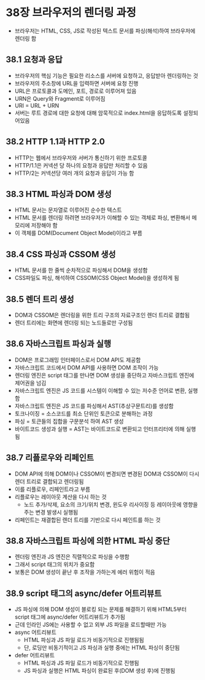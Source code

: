 # 38장 브라우저의 렌더링 과정

- 브라우저는 HTML, CSS, JS로 작성된 텍스트 문서를 파싱(해석)하여 브라우저에 렌더링 함

## 38.1 요청과 응답

- 브라우저의 핵심 기능은 필요한 리소스를 서버에 요청하고, 응답받아 렌더링하는 것
- 브라우저의 주소창에 URL을 입력하면 서버에 요청 진행
- URL은 프로토콜과 도메인, 포트, 경로로 이루어져 있음
- URN은 Query와 Fragment로 이루어짐
- URI = URL + URN
- 서버는 루트 경로에 대한 요청에 대해 암묵적으로 index.html을 응답하도록 설정되어있음

## 38.2 HTTP 1.1과 HTTP 2.0

- HTTP는 웹에서 브라우저와 서버가 통신하기 위한 프로토콜
- HTTP/1.1은 커넥션 당 하나의 요청과 응답만 처리할 수 있음
- HTTP/2는 커넥션당 여러 개의 요청과 응답이 가능 함

## 38.3 HTML 파싱과 DOM 생성

- HTML 문서는 문자열로 이루어진 순수한 텍스트
- HTML 문서를 렌더링 하려면 브라우저가 이해할 수 있는 객체로 파싱, 변환해서 메모리에 저장해야 함
- 이 객체를 DOM(Document Object Model)이라고 부름

## 38.4 CSS 파싱과 CSSOM 생성

- HTML 문서를 한 줄씩 순차적으로 파싱해서 DOM을 생성함
- CSS파일도 파싱, 해석하여 CSSOM(CSS Object Model)을 생성하게 됨

## 38.5 렌더 트리 생성

- DOM과 CSSOM은 렌더링을 위한 트리 구조의 자료구조인 렌더 트리로 결합됨
- 렌더 트리에는 화면에 렌더링 되는 노드들로만 구성됨

## 38.6 자바스크립트 파싱과 실행

- DOM은 프로그래밍 인터페이스로서 DOM API도 제공함
- 자바스크립트 코드에서 DOM API를 사용하면 DOM 조작이 가능
- 렌더링 엔진은 script 태그를 만나면 DOM 생성을 중단하고 자바스크립트 엔진에 제어권을 넘김
- 자바스크립트 엔진은 JS 코드를 시스템이 이해할 수 있는 저수준 언어로 변환, 실행함
- 자바스크립트 엔진은 JS 코드를 파싱해서 AST(추상구문트리)를 생성함
- 토크나이징 = 소스코드를 최소 단위인 토큰으로 분해하는 과정
- 파싱 = 토큰들의 집합을 구문분석 하여 AST 생성
- 바이트코드 생성과 실행 = AST는 바이트코드로 변환되고 인터프리터에 의해 실행됨

## 38.7 리플로우와 리페인트

- DOM API에 의해 DOM이나 CSSOM이 변경되면 변경된 DOM과 CSSOM이 다시 렌더 트리로 결합되고 렌더링됨
- 이를 리플로우, 리페인트라고 부름
- 리플로우는 레이아웃 계산을 다시 하는 것
  - 노드 추가/삭제, 요소의 크기/위치 변경, 윈도우 리사이징 등 레이아웃에 영향을 주는 변경 발생시 실행됨
- 리페인트는 재결합된 렌더 트리를 기반으로 다시 페인트를 하는 것

## 38.8 자바스크립트 파싱에 의한 HTML 파싱 중단

- 렌더링 엔진과 JS 엔진은 직렬적으로 파싱을 수행함
- 그래서 script 태그의 위치가 중요함
- 보통은 DOM 생성이 끝난 후 조작을 가하는게 에러 위험이 적음

## 38.9 script 태그의 async/defer 어트리뷰트

- JS 파싱에 의해 DOM 생성이 블로킹 되는 문제를 해결하기 위해 HTML5부터 script 태그에 async/defer 어트리뷰트가 추가됨
- 근데 인라인 JS에는 사용할 수 없고 외부 JS 파일을 로드할때만 가능
- async 어트리뷰트
  - HTML 파싱과 JS 파일 로드가 비동기적으로 진행됨됨
  - 단, 로딩만 비동기적이고 JS 파싱과 실행 중에는 HTML 파싱이 중단됨
- defer 어트리뷰트
  - HTML 파싱과 JS 파일 로드가 비동기적으로 진행됨
  - JS 파싱과 실행은 HTML 파싱이 완료된 후(DOM 생성 후)에 진행됨

